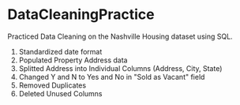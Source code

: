 # DataCleaningPractice

Practiced Data Cleaning on the Nashville Housing dataset using SQL.

1. Standardized date format
2. Populated Property Address data
3. Splitted Address into Individual Columns (Address, City, State)
4. Changed Y and N to Yes and No in "Sold as Vacant" field
5. Removed Duplicates
6. Deleted Unused Columns
